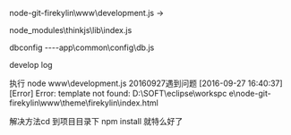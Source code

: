 node-git-firekylin\www\development.js ->

node_modules\thinkjs\lib\index.js 




dbconfig ----app\common\config\db.js



develop log



执行 node www\development.js
20160927遇到问题
[2016-09-27 16:40:37] [Error] Error: template not found: D:\SOFT\eclipse\workspc
e\node-git-firekylin\www\theme\firekylin\index.html

解决方法cd 到项目目录下 npm install 就特么好了

